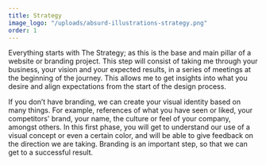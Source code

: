 ```yaml
---
title: Strategy
image_logo: "/uploads/absurd-illustrations-strategy.png"
order: 1
---
```


Everything starts with The Strategy; as this is the base and main pillar of a website or branding project. This step will consist of taking me through your business, your vision and your expected results, in a series of meetings at the beginning of the journey. This allows me to get insights into what you desire and align expectations from the start of the design process.

If you don’t have branding, we can create your visual identity based on many things. For example, references of what you have seen or liked, your competitors' brand, your name, the culture or feel of your company, amongst others. In this first phase, you will get to understand our use of a visual concept or even a certain color, and will be able to give feedback on the direction we are taking. Branding is an important step, so that we can get to a successful result.

<!--.................................

Everything starts with the strategy, this is the base and main part of a website project or a branding project. This will consist in talking about it and knowing more about your business and your expected results. This will be set up as one or a series of reunions or chats at the beginning of the work, to align expectations and be sure to get enough insight so that everything is clear to start with a design.

If you don't have a branding we can create your visual identity based on many things: For example references of what you have seen or liked, your competition's brands, your name, the culture of your company or the feel. You will understand why we'll use a certain visual concept or even a certain color, and will be able to give me any feedback on anything. Branding can make the design phase take longer, so that we can get to a succesful result.--> <!--It can also imply contracting a second designer depending on your choise.-->